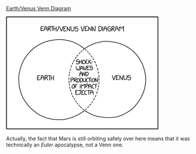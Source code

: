 [Earth/Venus Venn Diagram](https://xkcd.com/2903)

![Earth/Venus Venn Diagram](./random_comic.png)

Actually, the fact that Mars is still orbiting safely over here means that it was technically an *Euler* apocalypse, not a Venn one.

